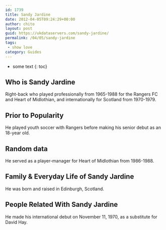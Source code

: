 ```yaml
---
id: 1739
title: Sandy Jardine
date: 2012-04-05T09:24:29+00:00
author: chito
layout: post
guid: https://ukdataservers.com/sandy-jardine/
permalink: /04/05/sandy-jardine
tags:
 - show love
category: Guides
---
```


* some text
{: toc}
          
          
## Who is  Sandy Jardine
                  
                  
                  
Right-back who played professionally from 1965-1988 for the Rangers FC and Heart of Midlothian, and internationally for Scotland from 1970-1979.
                  
                
                
                
## Prior to Popularity 
                  
                  
                  
He played youth soccer with Rangers before making his senior debut as an 18-year old.
                  
                
                
                
## Random data 
                  
                  
                  
He served as a player-manager for Heart of Midlothian from 1986-1988.
                  
                
                
                
## Family & Everyday Life of Sandy Jardine
                  
                  
                  
He was born and raised in Edinburgh, Scotland.
                  
                
                
                
## People Related With  Sandy Jardine
                  
                  
                  
He made his international debut on November 11, 1970, as a substitute for David Hay.
                  
                
              
            
          
          
          
    
    
  
